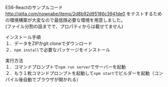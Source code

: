 ES6-Reactのサンプルコード
<http://qiita.com/nownabe/items/2d8b92d95186c3941de0> をテストするための環境構築が大変なので最低限必要な環境を用意しました。  
(ファイル分割の話までで、プロパティからは載せてません)

インストール手順  
１．データをZIPかgit cloneでダウンロード  
２．`npm install`で必要なパッケージをインストール  

実行方法  
１．コマンドプロンプトで`npm run server`でサーバーを起動  
２．もう１枚コマンドプロンプトを起動して`npm start`でビルダーを起動（コンパイル後自動でブラウザが開かれる）  

